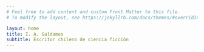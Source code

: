 ```yaml
---
# Feel free to add content and custom Front Matter to this file.
# To modify the layout, see https://jekyllrb.com/docs/themes/#overriding-theme-defaults

layout: home
title: I. A. Galdames
subtitle: Escritor chileno de ciencia ficción
---
```

